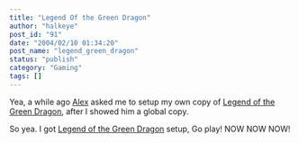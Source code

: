 ```yaml
---
title: "Legend Of the Green Dragon"
author: "halkeye"
post_id: "91"
date: "2004/02/10 01:34:20"
post_name: "legend_green_dragon"
status: "publish"
category: "Gaming"
tags: []
---
```


Yea, a while ago [Alex](https://www.fustiar.org/) asked me to setup my own copy of [Legend of the Green Dragon](https://www.halkeye.net/logd/), after I showed him a global copy.

So yea. I got [Legend of the Green Dragon](https://www.halkeye.net/logd/) setup, Go play! NOW NOW NOW!